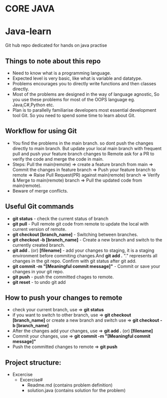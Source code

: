 # CORE JAVA

# Java-learn

Git hub repo dedicated for hands on java practise

## Things to note about this repo

- Need to know what is a programming language.
- Expected level is very basic, like what is variable and datatype.
- Problems encourages you to directly write functions and then classes directly.
- Most of the problems are designed in the way of language agnostic, So you use these problems for most of the OOPS language eg. Java,C#,Python etc.
- Plan is to parallelly familiarise developers most essential development tool Git. So you need to spend some time to learn about Git. 

## Workflow for using Git

- You find the problems in the main branch. so dont push the changes directly to main branch. But update your local main branch with frequent pull and push your feature branch changes to Remote ask for a PR to verify the code and merge the code in main.
- Steps: Pull the main(remote) => create a feature branch from main => Commit the changes in feature branch => Push your feature branch to remote => Raise Pull Request(PR) against main(remote) branch => Verify & Merge to main(remote) branch => Pull the updated code from main(remote).
- Beware of merge conflicts.

## Useful Git commands

- **git status** - check the current status of branch
- **git pull** - Pull remote git code from remote to update the local with current version of remote.
- **git checkout [branch_name]** - Switching between branches.
- **git checkout -b [branch_name]** - Create a new branch and switch to the currently created branch.
- **git add .** (or) **[filename]** - add your changes to staging, it is a staging environment before commiting changes.And **git add .** "." represents all changes in the git repo. Confirm with git status after git add.
- **git commit -m "[Meaningful commit message]"** - Commit or save your changes in your git repo.
- **git push** - push the committed chages to remote.
- **git reset** - to undo git add

## How to push your changes to remote

- check your current branch, use => **git status**
- if you want to switch to other branch, use => **git checkout [branch_name]** or create a new branch and switch use => **git checkout -b [branch_name]**
- After the changes add your changes, use => **git add .** (or) **[filename]**
- Commit your changes, use => **git commit -m "[Meaningful commit message]"**
- Push the committed changes to remote => **git push**


## Project structure:

- Excercise
  - Excercise#
    - Readme.md (contains problem definition)
    - solution.java (contains solution for the problem)
